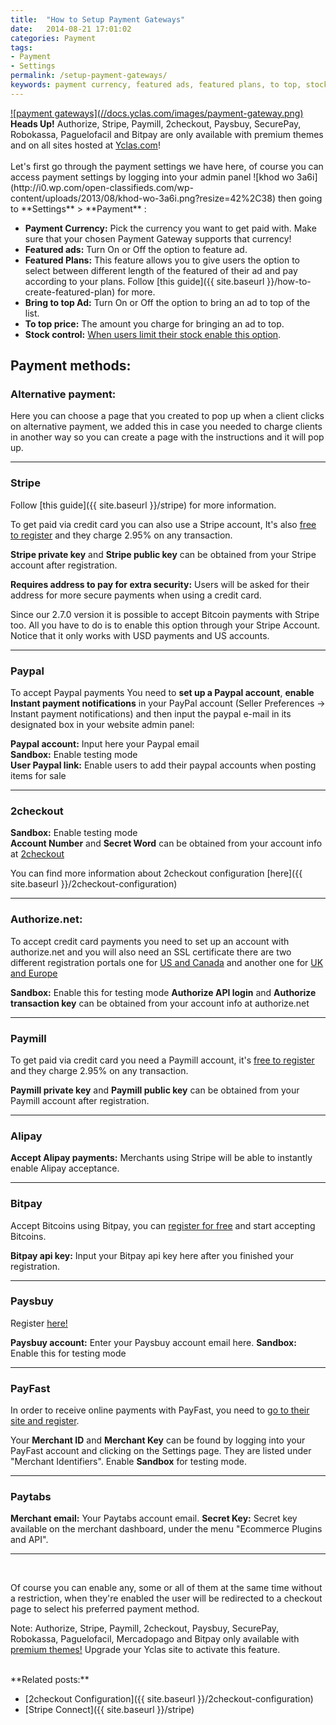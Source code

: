 ```yaml
---
title:  "How to Setup Payment Gateways"
date:   2014-08-21 17:01:02
categories: Payment
tags: 
- Payment
- Settings
permalink: /setup-payment-gateways/
keywords: payment currency, featured ads, featured plans, to top, stock, payment methods, alternative, stripe, paypal, 2checkout, authorize.net, paymill, alipay, bitpay, paysbuy, sandbox
---
```

<a href="//docs.yclas.com/images/payment-gateway.png" class="thumbnail gallery-item" data-gallery>
![payment gateways](//docs.yclas.com/images/payment-gateway.png)
</a>

<div class="alert alert-info">
<strong><i class="glyphicon glyphicon-info-sign"></i> Heads Up!</strong> Authorize, Stripe, Paymill, 2checkout, Paysbuy, SecurePay, Robokassa, Paguelofacil and Bitpay are only available with premium themes and on all sites hosted at <a href="https://yclas.com/">Yclas.com</a>!
</div>

<br>
Let's first go through the payment settings we have here, of course you can access payment settings by logging into your admin panel ![khod wo 3a6i](http://i0.wp.com/open-classifieds.com/wp-content/uploads/2013/08/khod-wo-3a6i.png?resize=42%2C38) then going to **Settings** > **Payment** :

+ **Payment Currency:** Pick the currency you want to get paid with. Make sure that your chosen Payment Gateway supports that currency!
+ **Featured ads:** Turn On or Off the option to feature ad.
+ **Featured Plans:** This feature allows you to give users the option to select between different length of the featured of their ad and pay according to your plans. Follow [this guide]({{ site.baseurl }}/how-to-create-featured-plan) for more.
+ **Bring to top Ad:** Turn On or Off the option to bring an ad to top of the list.
+ **To top price:** The amount you charge for bringing an ad to top.
+ **Stock control:** [When users limit their stock enable this option](http://docs.yclas.com/pay-directly-from-ad/).

## Payment methods:

### Alternative payment:

Here you can choose a page that you created to pop up when a client clicks on alternative payment, we added this in case you needed to charge clients in another way so you can create a page with the instructions and it will pop up.

<hr>

### Stripe

Follow [this guide]({{ site.baseurl }}/stripe) for more information. 

To get paid via credit card you can also use a Stripe account, It's also [free to register](https://stripe.com/) and they charge 2.95% on any transaction.

**Stripe private key** and **Stripe public key** can be obtained from your Stripe account after registration.

**Requires address to pay for extra security:** Users will be asked for their address for more secure payments when using a credit card.

Since our 2.7.0 version it is possible to accept Bitcoin payments with Stripe too. All you have to do is to enable this option through your Stripe Account. Notice that it only works with USD payments and US accounts.  

<hr>

### Paypal

To accept Paypal payments You need to **set up a Paypal account**, **enable Instant payment notifications** in your PayPal account (Seller Preferences -> Instant payment notifications) and then input the paypal e-mail in its designated box in your website admin panel:

**Paypal account:** Input here your Paypal email <br>
**Sandbox:** Enable testing mode <br>
**User Paypal link:** Enable users to add their paypal accounts when posting items for sale <br>

<hr>

### 2checkout

**Sandbox:** Enable testing mode <br>
**Account Number** and **Secret Word** can be obtained from your account info at [2checkout](https://www.2checkout.com/) 

You can find more information about 2checkout configuration [here]({{ site.baseurl }}/2checkout-configuration)

<hr>

### Authorize.net:

To accept credit card payments you need to set up an account with authorize.net and you will also need an SSL certificate there are two different registration portals one for [US and Canada](http://reseller.authorize.net/application/signupnow/?id=AUAffiliate&rid=26776) and another one for [UK and Europe](http://reseller.authorize.net/application/?id=5561123)

**Sandbox:** Enable this for testing mode 
**Authorize API login** and **Authorize transaction key** can be obtained from your account info at authorize.net

<hr>

### Paymill

To get paid via credit card you need a Paymill account, it's [free to register](https://app.paymill.com/en-en/auth/register?referrer=openclassifieds) and they charge 2.95% on any transaction.

**Paymill private key** and **Paymill public key** can be obtained from your Paymill account after registration.

<hr>

### Alipay

**Accept Alipay payments:** Merchants using Stripe will be able to instantly enable Alipay acceptance.

<hr>

### Bitpay

Accept Bitcoins using Bitpay, you can [register for free](https://bitpay.com/) and start accepting Bitcoins.

**Bitpay api key:** Input your Bitpay api key here after you finished your registration.

<hr>

### Paysbuy

Register [here!](https://paysbuy.com/)

**Paysbuy account:** Enter your Paysbuy account email here.
**Sandbox:** Enable this for testing mode 

<hr>

### PayFast

In order to receive online payments with PayFast, you need to [go to their site and register](https://www.payfast.co.za/user/register/full). 

Your **Merchant ID** and **Merchant Key** can be found by logging into your PayFast account and clicking on the Settings page. They are listed under "Merchant Identifiers". 
Enable **Sandbox** for testing mode.

<hr>

### Paytabs

**Merchant email:** Your Paytabs account email.
**Secret Key:** Secret key available on the merchant dashboard, under the menu "Ecommerce Plugins and API". 

<hr>
<br>

Of course you can enable any, some or all of them at the same time without a restriction, when they're enabled the user will be redirected to a checkout page to select his preferred payment method.

Note:  Authorize, Stripe, Paymill, 2checkout, Paysbuy, SecurePay, Robokassa, Paguelofacil, Mercadopago and Bitpay only available with [premium themes!](https://selfhosted.yclas.com/)
Upgrade your Yclas site to activate this feature. 


<br>
**Related posts:**

+ [2checkout Configuration]({{ site.baseurl }}/2checkout-configuration)
+ [Stripe Connect]({{ site.baseurl }}/stripe)